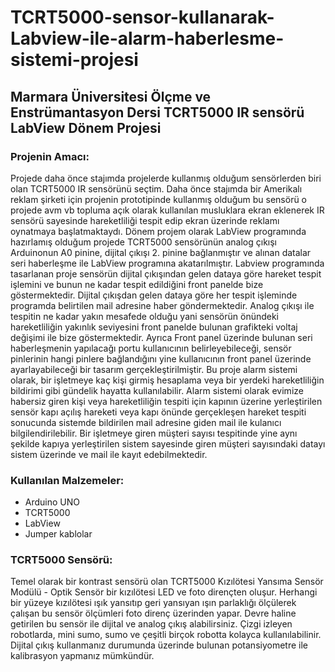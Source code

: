 # TCRT5000-sensor-kullanarak-Labview-ile-alarm-haberlesme-sistemi-projesi

## Marmara Üniversitesi Ölçme ve Enstrümantasyon Dersi TCRT5000 IR sensörü LabView Dönem Projesi

### Projenin Amacı:
Projede daha önce stajımda projelerde kullanmış olduğum sensörlerden biri olan TCRT5000 IR sensörünü seçtim. Daha önce stajımda bir Amerikalı reklam şirketi için projenin prototipinde kullanmış olduğum bu sensörü o projede avm vb topluma açık olarak kullanılan musluklara ekran eklenerek IR sensörü sayesinde hareketliliği tespit edip ekran üzerinde reklamı oynatmaya başlatmaktaydı. Dönem projem olarak LabView programında hazırlamış olduğum projede TCRT5000 sensörünün analog çıkışı Arduinonun A0 pinine, dijital çıkışı 2. pinine bağlanmıştır ve alınan datalar seri haberleşme ile LabView programına akatarılmıştır. Labview programında tasarlanan proje sensörün dijital çıkışından gelen dataya göre hareket tespit işlemini ve bunun ne kadar tespit edildiğini front panelde bize göstermektedir. Dijital çıkışdan gelen dataya göre her tespit işleminde programda belirtilen mail adresine haber göndermektedir. Analog çıkışı ile tespitin ne kadar yakın mesafede olduğu yani sensörün önündeki hareketliliğin yakınlık seviyesini front panelde bulunan grafikteki voltaj değişimi ile bize göstermektedir. Ayrıca Front panel üzerinde bulunan seri haberleşmenin yapılacağı portu kullanıcının belirleyebileceği, sensör pinlerinin hangi pinlere bağlandığını yine kullanıcının front panel üzerinde ayarlayabileceği bir tasarım gerçekleştirilmiştir. Bu proje alarm sistemi olarak, bir işletmeye kaç kişi girmiş hesaplama veya bir yerdeki hareketliliğin bildirimi gibi gündelik hayatta kullanılabilir. Alarm sistemi olarak evimize habersiz giren kişi veya hareketliliğin tespiti için kapının üzerine yerleştirilen sensör kapı açılış hareketi veya kapı önünde gerçekleşen hareket tespiti sonucunda sistemde bildirilen mail adresine giden mail ile kulanıcı bilgilendirilebilir. Bir işletmeye giren müşteri sayısı tespitinde yine aynı şekilde kapıya yerleştirilen sistem sayesinde giren müşteri sayısındaki datayı sistem üzerinde ve mail ile kayıt edebilmektedir.

### Kullanılan Malzemeler:
- Arduino UNO
- TCRT5000
- LabView
- Jumper kablolar

### TCRT5000 Sensörü:
Temel olarak bir kontrast sensörü olan TCRT5000 Kızılötesi Yansıma Sensör Modülü - Optik Sensör bir kızılötesi LED ve foto dirençten oluşur. Herhangi bir yüzeye kızılötesi ışık yansıtıp geri yansıyan ışın parlaklığı ölçülerek çalışan bu sensör ölçümleri foto direnç üzerinden yapar. Devre haline getirilen bu sensör ile dijital ve analog çıkış alabilirsiniz. Çizgi izleyen robotlarda, mini sumo, sumo ve çeşitli birçok robotta kolayca kullanılabilinir. Dijital çıkış kullanmanız durumunda üzerinde bulunan potansiyometre ile kalibrasyon yapmanız mümkündür.


